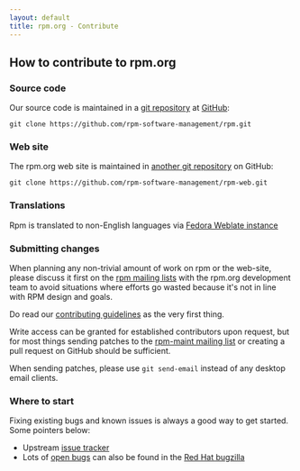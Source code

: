 ```yaml
---
layout: default
title: rpm.org - Contribute
---
```

## How to contribute to rpm.org

### Source code

Our source code is maintained in a
[git repository](https://github.com/rpm-software-management/rpm) at
[GitHub](https://github.com/):

`git clone https://github.com/rpm-software-management/rpm.git`

### Web site

The rpm.org web site is maintained in [another git repository](https://github.com/rpm-software-management/rpm-web) on GitHub:

`git clone https://github.com/rpm-software-management/rpm-web.git`

### Translations

Rpm is translated to non-English languages via
[Fedora Weblate instance](https://translate.fedoraproject.org/)

### Submitting changes

When planning any non-trivial amount of work on rpm or the web-site,
please discuss it first on the [rpm mailing lists](community) with the
rpm.org development team to avoid situations where efforts go wasted
because it's not in line with RPM design and goals.

Do read our [contributing guidelines](https://github.com/rpm-software-management/rpm/blob/master/CONTRIBUTING.md) as the very first thing.

Write access can be granted for established contributors upon request, but
for most things sending patches to the
[rpm-maint mailing list](http://lists.rpm.org/mailman/listinfo/rpm-maint)
or creating a pull request on GitHub should be sufficient.

When sending patches, please use `git send-email` instead of any desktop
email clients.

### Where to start

Fixing existing bugs and known issues is always a good way to get started.
Some pointers below:

* Upstream [issue tracker](https://github.com/rpm-software-management/rpm/issues)
* Lots of [open bugs](https://bugzilla.redhat.com/buglist.cgi?bug_status=NEW&bug_status=ASSIGNED&component=rpm&query_format=advanced) can also be found in the [Red Hat bugzilla](https://bugzilla.redhat.com/)
